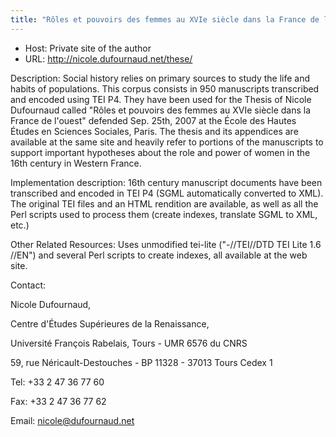 ```yaml
---
title: "Rôles et pouvoirs des femmes au XVIe siècle dans la France de l'ouest"
---
```





* Host: Private site of the author
* URL: <http://nicole.dufournaud.net/these/>



Description: Social history relies on
 primary sources to study the life and habits of
 populations. This corpus consists in 950 manuscripts
 transcribed and encoded using TEI P4. They have been used
 for the Thesis of Nicole Dufournaud called "Rôles et
 pouvoirs des femmes au XVIe siècle dans la France de
 l'ouest" defended Sep. 25th, 2007 at the École des Hautes
 Études en Sciences Sociales, Paris. The thesis and its
 appendices are available at the same site and heavily
 refer to portions of the manuscripts to support important
 hypotheses about the role and power of women in the 16th
 century in Western France.



Implementation description:
 16th century manuscript documents have been transcribed and encoded in
 TEI P4 (SGML automatically converted to XML). The original TEI files
 and an HTML rendition are available, as well as all the Perl scripts
 used to process them (create indexes, translate SGML to XML, etc.)



Other Related Resources: Uses
 unmodified tei-lite ("-//TEI//DTD TEI Lite 1.6 //EN") and
 several Perl scripts to create indexes, all available at
 the web site.
 



Contact: 



Nicole Dufournaud,


Centre d'Études Supérieures de la Renaissance,


Université François Rabelais, Tours - UMR 6576 du CNRS


59, rue Néricault-Destouches - BP 11328 - 37013 Tours Cedex 1


Tel: +33 2 47 36 77 60


Fax: +33 2 47 36 77 62


Email: [nicole@dufournaud.net](mailto:nicole@dufournaud.net)





